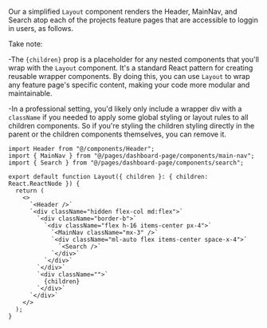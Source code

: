 Our a simplified `Layout` component renders the Header, MainNav, and Search atop each of the projects feature pages that are accessible to loggin in users, as follows.

Take note:

-The `{children}` prop is a placeholder for any nested components that you'll wrap with the `Layout` component. It's a standard React pattern for creating reusable wrapper components. By doing this, you can use `Layout` to wrap any feature page's specific content, making your code more modular and maintainable.

-In a professional setting, you'd likely only include a wrapper div with a `className` if you needed to apply some global styling or layout rules to all children components. So if you're styling the children styling directly in the parent or the children components themselves, you can remove it.
```tsx
import Header from "@/components/Header";
import { MainNav } from "@/pages/dashboard-page/components/main-nav";
import { Search } from "@/pages/dashboard-page/components/search";

export default function Layout({ children }: { children: React.ReactNode }) {
  return (
    <>
      `<Header />`
      `<div className="hidden flex-col md:flex">`
        `<div className="border-b">`
          `<div className="flex h-16 items-center px-4">`
            `<MainNav className="mx-3" />`
            `<div className="ml-auto flex items-center space-x-4">`
              `<Search />`
            `</div>`
          `</div>`
        `</div>`
        `<div className="">`
          {children}
        `</div>`
      `</div>`
    </>
  );
}
```